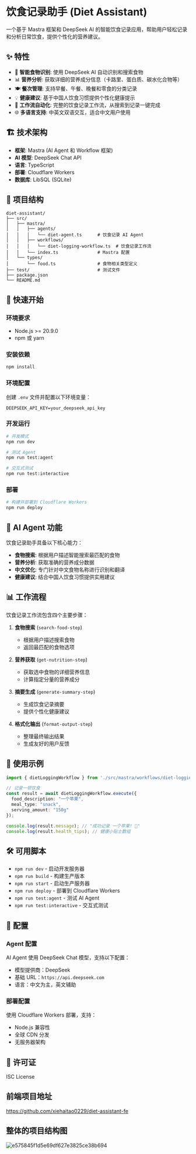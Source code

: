 # 饮食记录助手 (Diet Assistant)

一个基于 Mastra 框架和 DeepSeek AI 的智能饮食记录应用，帮助用户轻松记录和分析日常饮食，提供个性化的营养建议。

## ✨ 特性

- 🤖 **智能食物识别**: 使用 DeepSeek AI 自动识别和搜索食物
- 📊 **营养分析**: 获取详细的营养成分信息（卡路里、蛋白质、碳水化合物等）
- 🍽️ **餐次管理**: 支持早餐、午餐、晚餐和零食的分类记录
- 💡 **健康建议**: 基于中国人饮食习惯提供个性化健康提示
- 🔄 **工作流自动化**: 完整的饮食记录工作流，从搜索到记录一键完成
- 🌐 **多语言支持**: 中英文双语交互，适合中文用户使用

## 🏗️ 技术架构

- **框架**: Mastra (AI Agent 和 Workflow 框架)
- **AI 模型**: DeepSeek Chat API
- **语言**: TypeScript
- **部署**: Cloudflare Workers
- **数据库**: LibSQL (SQLite)

## 📁 项目结构

```
diet-assistant/
├── src/
│   ├── mastra/
│   │   ├── agents/
│   │   │   └── diet-agent.ts      # 饮食记录 AI Agent
│   │   ├── workflows/
│   │   │   └── diet-logging-workflow.ts  # 饮食记录工作流
│   │   └── index.ts               # Mastra 配置
│   └── types/
│       └── food.ts                # 食物相关类型定义
├── test/                          # 测试文件
├── package.json
└── README.md
```

## 🚀 快速开始

### 环境要求

- Node.js >= 20.9.0
- npm 或 yarn

### 安装依赖

```bash
npm install
```

### 环境配置

创建 `.env` 文件并配置以下环境变量：

```env
DEEPSEEK_API_KEY=your_deepseek_api_key
```

### 开发运行

```bash
# 开发模式
npm run dev

# 测试 Agent
npm run test:agent

# 交互式测试
npm run test:interactive
```

### 部署

```bash
# 构建并部署到 Cloudflare Workers
npm run deploy
```

## 🤖 AI Agent 功能

饮食记录助手具备以下核心能力：

- **食物搜索**: 根据用户描述智能搜索最匹配的食物
- **营养分析**: 获取准确的营养成分数据
- **中文优化**: 专门针对中文食物名称进行识别和翻译
- **健康建议**: 结合中国人饮食习惯提供实用建议

## 📊 工作流程

饮食记录工作流包含四个主要步骤：

1. **食物搜索** (`search-food-step`)
   - 根据用户描述搜索食物
   - 返回最匹配的食物选项

2. **营养获取** (`get-nutrition-step`) 
   - 获取选中食物的详细营养信息
   - 计算指定分量的营养成分

3. **摘要生成** (`generate-summary-step`)
   - 生成饮食记录摘要
   - 提供个性化健康建议

4. **格式化输出** (`format-output-step`)
   - 整理最终输出结果
   - 生成友好的用户反馈

## 📝 使用示例

```typescript
import { dietLoggingWorkflow } from './src/mastra/workflows/diet-logging-workflow';

// 记录一顿饮食
const result = await dietLoggingWorkflow.execute({
  food_description: "一个苹果",
  meal_type: "snack",
  serving_amount: "150g"
});

console.log(result.message); // "成功记录 一个苹果! 🎉"
console.log(result.health_tips); // 健康小贴士数组
```

## 🛠️ 可用脚本

- `npm run dev` - 启动开发服务器
- `npm run build` - 构建生产版本
- `npm run start` - 启动生产服务器
- `npm run deploy` - 部署到 Cloudflare Workers
- `npm run test:agent` - 测试 AI Agent
- `npm run test:interactive` - 交互式测试

## 🔧 配置

### Agent 配置

AI Agent 使用 DeepSeek Chat 模型，支持以下配置：

- 模型提供商：DeepSeek
- 基础 URL：`https://api.deepseek.com`
- 语言：中文为主，英文辅助

### 部署配置

使用 Cloudflare Workers 部署，支持：

- Node.js 兼容性
- 全球 CDN 分发
- 无服务器架构


## 📄 许可证

ISC License


## 前端项目地址
https://github.com/xiehaitao0229/diet-assistant-fe

## 整体的项目结构图
![e575845f1d5e69df627e3825ce38b694](https://github.com/user-attachments/assets/e76bc1ff-f9d1-445c-bf11-3f35d33969c5)

